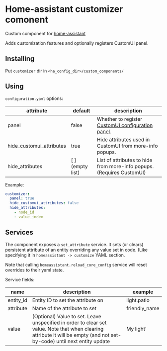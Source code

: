 # Home-assistant customizer comonent
Custom component for [home-assistant](https://home-assistant.io)

Adds customization features and optionally registers CustomUI panel.

## Installing
Put `customizer` dir in `<ha_config_dir>/custom_components/`

## Using
`configuration.yaml` options:

attribute | default | description
-- | -- | --
panel | false | Whether to register [CustomUI configuration panel](https://github.com/andrey-git/home-assistant-custom-ui).
hide_customui_attributes | true | Hide attributes used in CustomUI from more-info popups. 
hide_attributes | [ ] (empty list) | List of attributes to hide from more-info popups. (Requires CustomUI)

Example:
```yaml
customizer:
  panel: true
  hide_customui_attributes: false
  hide_attributes:
    - node_id
    - value_index
```

## Services

The component exposes a `set_attribute` service. It sets (or clears) persistent attribute of an entity overriding any value set in code. (Like specifying it in `homeassistant -> customize` YAML section.


Note that calling `homeassistant.reload_core_config` service will reset overrides to their yaml state.

Service fields:

name | description | example
-- | -- | --
entity_id | Entity ID to set the attribute on | light.patio
attribute | Name of the attribute to set | friendly_name
value | (Optional) Value to set. Leave unspecified in order to clear set value. Note that when clearing attribute it will be empty (and not set-by-code) until next entity update | My light'
